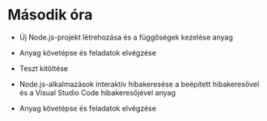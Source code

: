 # Második óra

- Új Node.js-projekt létrehozása és a függőségek kezelése anyag
- Anyag követépse és feladatok elvégzése
- Teszt kitöltése

- Node.js-alkalmazások interaktív hibakeresése a beépített hibakeresővel és a Visual Studio Code hibakeresőjével anyag
- Anyag követépse és feladatok elvégzése
